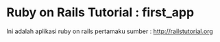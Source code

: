 # Ruby on Rails Tutorial : first_app

Ini adalah aplikasi ruby on rails pertamaku
sumber : http://railstutorial.org